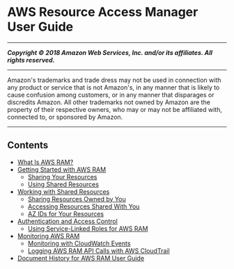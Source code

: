 # AWS Resource Access Manager User Guide

-----
*****Copyright &copy; 2018 Amazon Web Services, Inc. and/or its affiliates. All rights reserved.*****

-----
Amazon's trademarks and trade dress may not be used in 
     connection with any product or service that is not Amazon's, 
     in any manner that is likely to cause confusion among customers, 
     or in any manner that disparages or discredits Amazon. All other 
     trademarks not owned by Amazon are the property of their respective
     owners, who may or may not be affiliated with, connected to, or 
     sponsored by Amazon.

-----
## Contents
+ [What Is AWS RAM?](what-is.md)
+ [Getting Started with AWS RAM](getting-started.md)
   + [Sharing Your Resources](getting-started-sharing.md)
   + [Using Shared Resources](getting-started-shared.md)
+ [Working with Shared Resources](working-with.md)
   + [Sharing Resources Owned by You](working-with-sharing.md)
   + [Accessing Resources Shared With You](working-with-shared.md)
   + [AZ IDs for Your Resources](working-with-az-ids.md)
+ [Authentication and Access Control](control-access.md)
   + [Using Service-Linked Roles for AWS RAM](using-service-linked-roles.md)
+ [Monitoring AWS RAM](monitoring-overview.md)
   + [Monitoring with CloudWatch Events](using-cloudwatch-events.md)
   + [Logging AWS RAM API Calls with AWS CloudTrail](logging-using-cloudtrail.md)
+ [Document History for AWS RAM User Guide](doc-history.md)